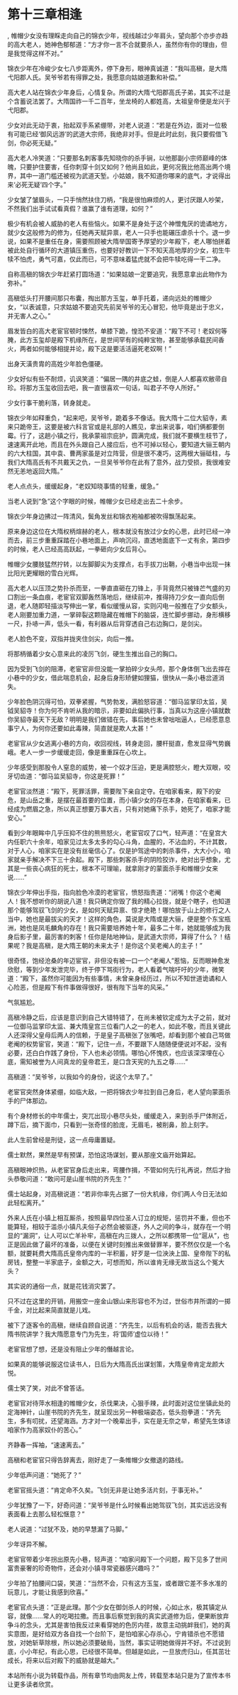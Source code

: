# 第十三章相逢
,  帷帽少女没有理睬走向自己的锦衣少年，视线越过少年肩头，望向那个亦步亦趋的高大老人，她神色郁郁道：“方才你一言不合就要杀人，虽然你有你的理由，但是我觉得这样不对。”
   锦衣少年在冷峻少女七八步距离外，停下身形，眼神真诚道：“我叫高稹，是大隋弋阳郡人氏。吴爷爷若有得罪之处，我愿意向姑娘道歉和补偿。”
   高大老人站在锦衣少年身后，心情复杂。所谓的大隋弋阳郡高氏子弟，其实不过是个含蓄说法罢了。大隋国祚一千二百年，坐龙椅的人都姓高，太祖皇帝便是龙兴于弋阳郡。
   少女对此无动于衷，抬起双手系紧绷带，对老人说道：“若是在外边，面对一位极有可能已经‘御风远游’的武道大宗师，我绝非对手。但是此时此刻，我只要假借飞剑，你必死无疑。”
   高大老人冷笑道：“只要那名刺客事先知晓你的杀手锏，以他那副小宗师巅峰的体魄，只要护住要害，任你刺穿十剑又如何？他尚且如此，更何况我比他高出两个境界，其中一道门槛还被视为武道天堑。小姑娘，我不知道你哪来的底气，才说得出来‘必死无疑’四个字。”
   少女皱了皱眉头，一只手悄然扶住刀柄，“我是很怕麻烦的人，更讨厌跟人吵架，不然我们出手试试看真假？谁赢了谁有道理，如何？”
   极少有机会被人威胁的老人有些恼火。如果不是身处于这个神憎鬼厌的诡谲地方，就少女这般修为的修为，任她再天赋异禀，老人一只手也能碾压虐杀十个。退一步说，如果不是重任在身，需要照顾被大隋举国寄予厚望的少年殿下，老人哪怕拼着被此处自行循环的大道镇压重伤，也要好好教训一下不知天高地厚的少女，初生牛犊不怕虎，勇气可嘉，仅此而已，可不意味着猛虎就不会把牛犊吃得一干二净。
   自称高稹的锦衣少年赶紧打圆场道：“如果姑娘一定要追究，我愿意拿出此物作为弥补。”
   高稹低头打开腰间那只布囊，掏出那方玉玺，单手托着，递向远处的帷帽少女，“以表诚意，只求姑娘不要追究先前吴爷爷的无心冒犯，他毕竟是出于忠义，并无害人之心。”
   眉发皆白的高大老宦官顿时悚然，单膝下跪，惶恐不安道：“殿下不可！老奴何等腌，此方玉玺却是殿下机缘所在，是世间罕有的纯粹宝物，甚至能够承载民间香火，两者如何能够相提并论，殿下这是要活活逼死老奴啊！”
   出身天潢贵胄的高姓少年脸色僵硬。
   少女好似有些不耐烦，讥讽笑道：“偏居一隅的井底之蛙，倒是人人都喜欢敝帚自珍。将那方玉玺收回去吧，我一直很喜欢一句话，叫君子不夺人所好。”
   少女行事干脆利落，转身就走。
   锦衣少年如释重负，“起来吧，吴爷爷，跪着多不像话。我大隋十二位大貂寺，素来只跪帝王，这要是被六科言官或是礼部的人瞧见，拿出来说事，咱们俩都要倒霉。行了，这趟小镇之行，我承蒙祖宗庇护，圆满完成，我们就不要横生枝节了，速速离开此地，而且在外头跟自己人接应后，也不可掉以轻心，要知道大骊王朝内的六大柱国，其中袁、曹两家虽是对立阵营，但是很不凑巧，这两根大骊砥柱，与我们大隋高氏有不共戴天之仇，一旦吴爷爷你在此有了意外，战力受损，我很难安然无恙地返回大隋。”
   老人点点头，缓缓起身，“老奴知晓事情的轻重，缓急。”
   当老人说到“急”这个字眼的时候，帷帽少女已经走出去二十余步。
   锦衣少年身边拂过一阵清风，鬓角发丝和锦衣袍袖都被吹得飘荡起来。
   原来身边这位在大隋权柄煊赫的老人，根本就没有放过少女的心思，此时已经一冲而去，前三步重重踩踏在小巷地面上，声响沉闷，直透地面底下一丈有余，第四步的时候，老人已经高高跃起，一拳砸向少女后背心。
   帷帽少女腰肢猛然拧转，以左脚脚尖为支撑点，右手拔刀出鞘，小巷当中出现一抹比阳光更耀眼的雪白光辉。
   高大老人以压顶之势扑杀而至，一拳直直砸在刀锋上，手背竟然只被锋芒气盛的刃口割出一条血痕，老宦官双脚轰然落地后，继续前冲，推得持刀少女一直向后倒退，老人随即轻描淡写伸出一掌，看似缓慢从容，实则闪电一般推在了少女额头，老人刚要加重力道，一掌碎裂这颗隐藏在帷帽下的脑袋，连忙脚步挪动，身形横移一尺，扑哧一声，低头一看，有利器从后背穿透自己右边胸口，是剑尖。
   老人脸色不变，双指并拢夹住剑尖，向后一推。
   将那柄循着少女心意来此的凌厉飞剑，硬生生推出自己的胸口。
   因为受到飞剑的阻滞，老宦官非但没能一掌拍碎少女头颅，那个身体倒飞出去摔在小巷中的少女，借此喘息机会，起身后身形矫健如狸猫，很快从一条小巷岔道消失。
   少年脸色阴沉得可怕，双拳紧握，气势勃发，满脸怒容道：“御马监掌印太监，吴钺吴貂寺！你为何不肯听从我的暗示，非要如此偏执行事，当真以为这座小镇就数你吴貂寺最天下无敌？明明是我们做错在先，事后她也未曾咄咄逼人，已经愿意息事宁人，为何你还要如此毒辣，简直就是欺人太甚！”
   老宦官从少女逃离小巷的方向，收回视线，转身走回，腰杆挺直，愈发显得气势巍峨。老人一步一步缓缓走回，像是重重踩在心坎上。
   少年感受到那股令人窒息的威势，被一个奴才压迫，更是满腔怒火，瞪大双眼，咬牙切齿道：“御马监吴貂寺，你这是死罪！”
   老宦官淡然道：“殿下，死罪活罪，需要陛下亲自定夺。在咱家看来，殿下的安危，是山岳之重，是摆在最首要的位置，而小镇少女的存在本身，在咱家看来，已经成为燃眉之急，所以真正想要万事大吉，只有对她痛下杀手，她死了，咱家才能安心。”
   看到少年眼眸中几乎压抑不住的熊熊怒火，老宦官叹了口气，轻声道：“在皇宫大内任职六十余年，咱家见过太多太多的勾心斗角，血腥的，不沾血的，不计其数，对于人心，咱家实在是没有丝毫信心了。仅是护驾途中的刺杀事件，大大小小，咱家就亲手解决不下三十余起。殿下，那些刺客杀手的阴险狡诈，绝对出乎想象，尤其是一些丧心病狂的死士，根本不可理喻，就拿刚才的蒙面杀手和帷帽少女来说……”
   锦衣少年伸出手指，指向脸色冷漠的老宦官，愤怒指责道：“闭嘴！你这个老阉人！我不想听你的胡说八道！我只确定你毁了我的精心拉拢，就是个瞎子，也知道那个能够驾驭飞剑的少女，是如何天赋异禀、惊才绝艳！哪怕放于山上的修行之人当中，她也是最拔尖的天才！这样的角色，莫说是大隋或是大骊，便是整个东宝瓶洲，她也是凤毛麟角的存在！我只需要培养她十年，最多二十年，她就能够成为我身后影子里，最厉害的刺客！任你是陆地神仙，是武道大宗师，算得了什么？！结果呢？我是高稹，是大隋王朝的未来太子！是你这个吴老阉人的主子！”
   很奇怪，饱经沧桑的年迈宦官，非但没有被一口一个“老阉人”惹恼，反而眼神愈发欣慰，等到少年发泄完毕，终于停下骂街行为，老人看着气喘吁吁的少年，微笑道：“殿下，虽然你可能因为有些事情，未曾亲身经历过，所以不知世道诡谲和人心险恶，但是殿下有件事做得很好，很有陛下当年的风采。”
   气氛尴尬。
   高稹冷静之后，应该是意识到自己大错特错了，在尚未被钦定成为太子之前，就对一位御马监掌印太监、兼大隋皇宫三位看门人之一的老人，如此不敬，而且关键此人还深得父皇母后两人的信赖，于是皇子高稹张了张嘴吧，却看到那个被自己骂做老阉的权势宦官，笑道：“殿下，记住一点，不要跟下人随随便便说对不起，没有必要，还白白作践了身份，下人也未必领情。哪怕心怀愧疚，也应该深深埋在心底，需知被誉为人间真龙的皇帝君王，是口含天宪的九五之尊……”
   高稹道：“吴爷爷，以我如今的身份，说这个太早了。”
   老宦官突然身体紧绷，如临大敌，一把将锦衣少年拉到自己身后，老人望向蒙面杀手的尸体那边。
   有个身材修长的中年儒士，突兀出现小巷尽头处，缓缓走入，来到杀手尸体附近，蹲下后，摘下面巾，只看到一张奇怪的脸庞，无眉毛，被削鼻，脸上刻字。
   此人生前曾经是刑徒，这一点毋庸置疑。
   儒士默然，果然是早有预谋，恐怕这场谋划，要从那座文庙开始算起。
   高稹眼神炽热，从老宦官身后走出来，弯腰作揖，不管如何先行礼再说，然后才抬头恭敬问道：“敢问可是山崖书院的齐先生？”
   儒士站起身，对高稹说道：“若非你率先占据了一份大机缘，你们两人今日无法如此轻松离开。”
   外来人氏在小镇上相互厮杀，按照最早四位圣人订立的规矩，惩罚并不重，但也不能算轻，相较于滥杀小镇凡夫俗子必然会被驱逐，外人之间的争斗，就存在一个明显的“漏洞”，让人可以亡羊补牢，高稹在内三拨人，之所以都携带一位“扈从”，也正是因此做了最坏的准备，以便在关键时刻推出来做替罪羊，要不然仅仅是一个名额，就要耗费大隋高氏皇帝内库的一半积蓄，好歹是一位泱泱上国、皇帝陛下的私房钱，整整一半家底子，金额之大，可想而知，所以谁肯无缘无故当这么个冤大头？
   其实说的通俗一点，就是花钱消灾罢了。
   只不过在这里的开销，用搬空一座金山银山来形容也不为过，世俗市井所谓的一掷千金，对比起来简直就是儿戏。
   被下了逐客令的高稹，继续自顾自说道：“齐先生，以后有机会的话，能否去我大隋书院讲学？我大隋愿意专门为先生，将‘国师’虚位以待！”
   老宦官想了想，还是没有阻止少年的僭越言论。
   如果真的能够说服这位读书人，日后为大隋高氏出谋划策，大隋皇帝肯定龙颜大悦。
   儒士笑了笑，对此不曾答话。
   老宦官对待萍水相逢的帷帽少女，杀伐果决，心狠手辣，此时面对这位坐镇此处的定海神针，山崖书院的齐先生，就呈现出另一种极端姿态，低头抱拳道：“齐先生，多有叨扰，还望海涵。方才对一个晚辈出手，实在是无奈之举，希望先生体谅咱家作为高家奴仆的苦心。”
   齐静春一挥袖，“速速离去。”
   高稹和老宦官只得告辞离去，刚好走了一条帷帽少女撤退的路线。
   少年低声问道：“她死了？”
   老宦官摇头道：“肯定命不久矣。飞剑无非是让她多活片刻，于事无补。”
   少年犹豫了一下，好奇问道：“吴爷爷是什么时候看出她驾驭飞剑，其实远远没有表面看上去那么轻松惬意？”
   老人说道：“过犹不及，她的早慧漏了马脚。”
   少年讶异不解。
   老宦官带着少年拐出原先小巷，轻声道：“咱家问殿下一个问题，殿下见多了世间富贵豪奢的珍奇物件，还会对小镇寻常瓷器感兴趣吗？”
   少年拍了拍腰间口袋，笑道：“当然不会，只有这方玉玺，或者跟它差不多水准的玩意儿，才能让我感到欣喜。”
   老宦官点头道：“正是此理。那个少女在御剑杀人的时候，心如止水，极其镇定从容，就像……常人的吃喝拉撒。而且事后察觉到我的真实武道修为后，便果断放弃争斗的念头，尤其是害怕我反过来看穿她的色厉内荏，故意主动挑衅我们，她的真实意图，是好给双方各自找一个台阶下，是怕咱家心存杀心，宁肯错杀也不愿错放，对她斩草除根，所以她必须要破局，当然，事实证明她做得并不好。不过说到底，小小年纪，有此心思，已经很不简单。但越是如此，一旦放虎归山，任其茁壮成长，将来以后对殿下的威胁就是越大。”
  本站所有小说为转载作品，所有章节均由网友上传，转载至本站只是为了宣传本书让更多读者欣赏。